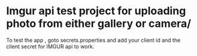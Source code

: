 # Imgur api test project for uploading photo from either gallery or camera/


To test the app , goto secrets.properties and add your client id and the client secret for IMGUR api to work.
